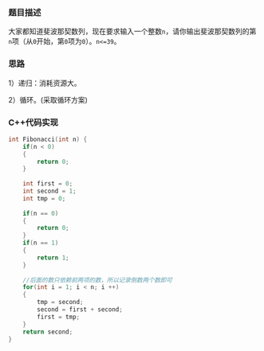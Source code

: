 ### 题目描述

大家都知道斐波那契数列，现在要求输入一个整数```n```，请你输出斐波那契数列的第```n```项（从```0```开始，第```0```项为```0```）。```n<=39```。

### 思路

1）递归：消耗资源大。

2）循环。(采取循环方案)

### C++代码实现

```c++
int Fibonacci(int n) {
    if(n < 0)
    {
        return 0;
    }
    
    int first = 0;
    int second = 1;
    int tmp = 0;
    
    if(n == 0)
    {
        return 0;
    }
    if(n == 1)
    {
        return 1;
    }
    
    //后面的数只依赖前两项的数，所以记录倒数两个数即可
    for(int i = 1; i < n; i ++)
    {
        tmp = second;
        second = first + second;
        first = tmp;
    }
    return second;
}
```





